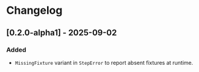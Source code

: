 # Changelog

## [0.2.0-alpha1] - 2025-09-02

### Added

- `MissingFixture` variant in `StepError` to report absent fixtures at runtime.

